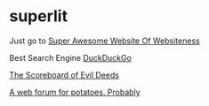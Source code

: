 # superlit

Just go to <a href="https://dood393.github.io/superlit/main.html"> Super Awesome Website Of Websiteness </a> <br> 

Best Search Engine <a href="https://duckduckgo.com"> DuckDuckGo </a> <br>


<a href="https://docs.google.com/spreadsheets/d/12N3SFqR7Kz-K6Oy4cbe5Yw72zHGYLXbqDivk2s7LL30/edit?usp=sharing"> The Scoreboard of Evil Deeds </a> <br>

<a href="https://groups.google.com/a/wrdsb.ca/d/forum/l4y5-p00t4t00-ch195"> A web forum for potatoes. Probably </a> <br>
